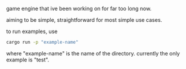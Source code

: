 game engine that ive been working on for far too long now.

aiming to be simple, straightforward for most simple use cases.

to run examples, use 

```zsh
cargo run -p "example-name"
```

where "example-name" is the name of the directory. currently the only example is "test".